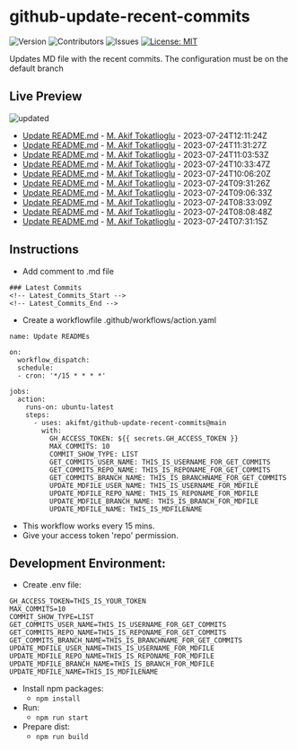 # github-update-recent-commits

![Version](https://img.shields.io/github/v/release/AAAAA/AAAAA?color=blue)
![Contributors](https://img.shields.io/github/contributors/AAAAA/AAAAA?color=dark-green) ![Issues](https://img.shields.io/github/issues/AAAAA/AAAAA) [![License: MIT](https://img.shields.io/badge/license-MIT-blue)](#)

Updates MD file with the recent commits. The configuration must be on the default branch

## Live Preview
<!-- Latest_Commits_Start -->
![updated](https://img.shields.io/badge/Updated-Mon%20Jul%2024%202023%2012%3A49%3A12%20GMT%2B0000%20(Coordinated%20Universal%20Time)-blue.svg)
- [Update README.md](https://github.com/akifmt/github-update-recent-commits/commit/eb2e3d0257756cd3632fb58522ae32aec3d94f72) - [M. Akif Tokatlioglu](mailto:akifmt@gmail.com) - 2023-07-24T12:11:24Z 
- [Update README.md](https://github.com/akifmt/github-update-recent-commits/commit/0030f5c92432e16d2504152f45cae802baa6bbcc) - [M. Akif Tokatlioglu](mailto:akifmt@gmail.com) - 2023-07-24T11:31:27Z 
- [Update README.md](https://github.com/akifmt/github-update-recent-commits/commit/429f3c92dffebcba0aca11aef67550b316780c85) - [M. Akif Tokatlioglu](mailto:akifmt@gmail.com) - 2023-07-24T11:03:53Z 
- [Update README.md](https://github.com/akifmt/github-update-recent-commits/commit/56a3e4c55a0dbcaa6b3c46b985e5f622174962cd) - [M. Akif Tokatlioglu](mailto:akifmt@gmail.com) - 2023-07-24T10:33:47Z 
- [Update README.md](https://github.com/akifmt/github-update-recent-commits/commit/0a1eee71be8ff7bef69be6aba9628b85d66942e1) - [M. Akif Tokatlioglu](mailto:akifmt@gmail.com) - 2023-07-24T10:06:20Z 
- [Update README.md](https://github.com/akifmt/github-update-recent-commits/commit/aabd8871ffda0567426360c89bee0efd96119f1a) - [M. Akif Tokatlioglu](mailto:akifmt@gmail.com) - 2023-07-24T09:31:26Z 
- [Update README.md](https://github.com/akifmt/github-update-recent-commits/commit/e392b3899740c9beca98773ab0372cf78511c4d1) - [M. Akif Tokatlioglu](mailto:akifmt@gmail.com) - 2023-07-24T09:06:33Z 
- [Update README.md](https://github.com/akifmt/github-update-recent-commits/commit/fd5d19bd5e0bc8cf110e8938e169617ba76ffd19) - [M. Akif Tokatlioglu](mailto:akifmt@gmail.com) - 2023-07-24T08:33:09Z 
- [Update README.md](https://github.com/akifmt/github-update-recent-commits/commit/14e77f7afcbb07726d3fe8e204aea92ae57cbf75) - [M. Akif Tokatlioglu](mailto:akifmt@gmail.com) - 2023-07-24T08:08:48Z 
- [Update README.md](https://github.com/akifmt/github-update-recent-commits/commit/5ff6b6dfad1552f04a52e91c2725624d8f72eb34) - [M. Akif Tokatlioglu](mailto:akifmt@gmail.com) - 2023-07-24T07:31:15Z 
<!-- Latest_Commits_End -->

## Instructions
- Add comment to .md file
```
### Latest Commits
<!-- Latest_Commits_Start -->
<!-- Latest_Commits_End -->
```
- Create a workflowfile .github/workflows/action.yaml
```
name: Update READMEs

on:
  workflow_dispatch:
  schedule:
  - cron: '*/15 * * * *'
  
jobs:
  action:
    runs-on: ubuntu-latest
    steps:
      - uses: akifmt/github-update-recent-commits@main
        with:
          GH_ACCESS_TOKEN: ${{ secrets.GH_ACCESS_TOKEN }}
          MAX_COMMITS: 10
          COMMIT_SHOW_TYPE: LIST
          GET_COMMITS_USER_NAME: THIS_IS_USERNAME_FOR_GET_COMMITS
          GET_COMMITS_REPO_NAME: THIS_IS_REPONAME_FOR_GET_COMMITS
          GET_COMMITS_BRANCH_NAME: THIS_IS_BRANCHNAME_FOR_GET_COMMITS
          UPDATE_MDFILE_USER_NAME: THIS_IS_USERNAME_FOR_MDFILE
          UPDATE_MDFILE_REPO_NAME: THIS_IS_REPONAME_FOR_MDFILE
          UPDATE_MDFILE_BRANCH_NAME: THIS_IS_BRANCH_FOR_MDFILE
          UPDATE_MDFILE_NAME: THIS_IS_MDFILENAME
```
- This workflow works every 15 mins.
- Give your access token 'repo' permission.

## Development Environment:
- Create .env file:
```
GH_ACCESS_TOKEN=THIS_IS_YOUR_TOKEN
MAX_COMMITS=10
COMMIT_SHOW_TYPE=LIST
GET_COMMITS_USER_NAME=THIS_IS_USERNAME_FOR_GET_COMMITS
GET_COMMITS_REPO_NAME=THIS_IS_REPONAME_FOR_GET_COMMITS
GET_COMMITS_BRANCH_NAME=THIS_IS_BRANCHNAME_FOR_GET_COMMITS
UPDATE_MDFILE_USER_NAME=THIS_IS_USERNAME_FOR_MDFILE
UPDATE_MDFILE_REPO_NAME=THIS_IS_REPONAME_FOR_MDFILE
UPDATE_MDFILE_BRANCH_NAME=THIS_IS_BRANCH_FOR_MDFILE
UPDATE_MDFILE_NAME=THIS_IS_MDFILENAME
```
- Install npm packages:
	- ```npm install```
- Run:
	- ```npm run start```
- Prepare dist:
	- ```npm run build```
